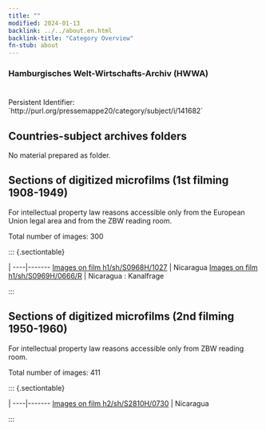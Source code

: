 ```yaml
---
title: ""
modified: 2024-01-13
backlink: ../../about.en.html
backlink-title: "Category Overview"
fn-stub: about
---
```


### Hamburgisches Welt-Wirtschafts-Archiv (HWWA)

# 

<div class="hint">Persistent Identifier: `http://purl.org/pressemappe20/category/subject/i/141682`</div>







## Countries-subject archives folders





No material prepared as folder.



<a id="filmsections" />

## Sections of digitized microfilms (1st filming 1908-1949)

<p>For intellectual property law reasons accessible only from the European Union legal area and from the ZBW reading room.</p>



<p>Total number of images: 300</p>




::: {.sectiontable}

 | 
----|-------
<a class="btn" href="https://pm20.zbw.eu/film/h1/sh/S0968H/1027" rel="nofollow">Images on film h1/sh/S0968H/1027</a> | Nicaragua
<a class="btn" href="https://pm20.zbw.eu/film/h1/sh/S0969H/0666/R" rel="nofollow">Images on film h1/sh/S0969H/0666/R</a> | Nicaragua : Kanalfrage


:::




## Sections of digitized microfilms (2nd filming 1950-1960)

<p>For intellectual property law reasons accessible only from ZBW reading room.</p>



<p>Total number of images: 411</p>




::: {.sectiontable}

 | 
----|-------
<a class="btn" href="https://pm20.zbw.eu/film/h2/sh/S2810H/0730" rel="nofollow">Images on film h2/sh/S2810H/0730</a> | Nicaragua


:::
















